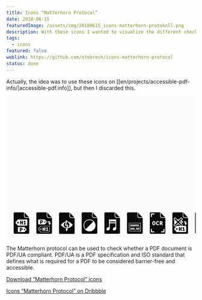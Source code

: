 ```yaml
---
title: Icons “Matterhorn Protocol”
date: 2018-06-15
featuredImage: /assets/img/20180615_icons-matterhorn-protokoll.png
description: With these icons I wanted to visualize the different checkpoints of the Matterhorn Protocol.
tags:
  - icons
featured: false
weblink: https://github.com/stebrech/icons-matterhorn-protocol
status: done
---
```

Actually, the idea was to use these icons on [[en/projects/accessible-pdf-info/|accessible-pdf.info]], but then I discarded this.

![Icons Matterhorn Protocol](/assets/img/20180615_icons-matterhorn-protokoll_1.gif)

The Matterhorn protocol can be used to check whether a PDF document is PDF/UA compliant. PDF/UA is a PDF specification and ISO standard that defines what is required for a PDF to be considered barrier-free and accessible.

[Download “Matterhorn Protocol” icons](https://github.com/stebrech/icons-matterhorn-protocol)

[Icons “Matterhorn Protocol” on Dribbble](https://dribbble.com/shots/4710628-Icons-Matterhorn-Protocol)
